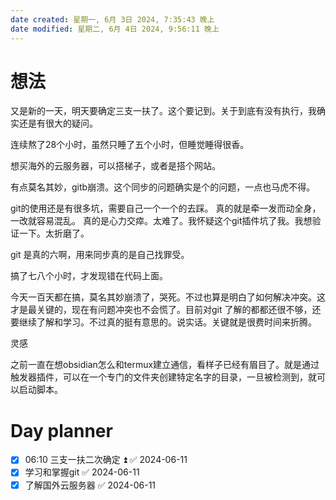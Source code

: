 ```yaml
---
date created: 星期一, 6月 3日 2024, 7:35:43 晚上
date modified: 星期二, 6月 4日 2024, 9:56:11 晚上
---
```


# 想法

又是新的一天，明天要确定三支一扶了。这个要记到。关于到底有没有执行，我确实还是有很大的疑问。

连续熬了28个小时，虽然只睡了五个小时，但睡觉睡得很香。

想买海外的云服务器，可以搭梯子，或者是搭个网站。


有点莫名其妙，gitb崩溃。这个同步的问题确实是个的问题，一点也马虎不得。


git的使用还是有很多坑，需要自己一个一个的去踩。
真的就是牵一发而动全身，一改就容易混乱。
真的是心力交瘁。太难了。我怀疑这个git插件坑了我。我想验证一下。太折磨了。


git 是真的六啊，用来同步真的是自己找罪受。

搞了七八个小时，才发现错在代码上面。

今天一百天都在搞，莫名其妙崩溃了，哭死。不过也算是明白了如何解决冲突。这才是最关键的，现在有问题冲突也不会慌了。目前对git 了解的都都还很不够，还要继续了解和学习。不过真的挺有意思的。说实话。关键就是很费时间来折腾。



灵感

之前一直在想obsidian怎么和termux建立通信，看样子已经有眉目了。就是通过触发器插件，可以在一个专门的文件夹创建特定名字的目录，一旦被检测到，就可以启动脚本。



# Day planner

- [x] 06:10  三支一扶二次确定 ⏫ ✅ 2024-06-11
- [x] 学习和掌握git ✅ 2024-06-11
- [x] 了解国外云服务器 ✅ 2024-06-11